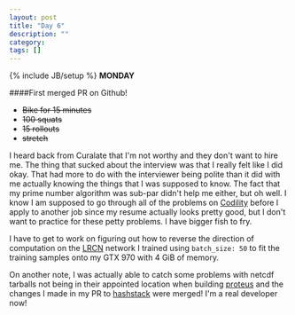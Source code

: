 ```yaml
---
layout: post
title: "Day 6"
description: ""
category:
tags: []
---
```

{% include JB/setup %}
**MONDAY**  

####First merged PR on Github!  

- ~~Bike for 15 minutes~~
- ~~100 squats~~
- ~~15 rollouts~~
- ~~stretch~~  

I heard back from Curalate that I'm not worthy and they don't want to hire me. The thing that sucked about the interview was that I really felt like I did okay. That had more to do with the interviewer being polite than it did with me actually knowing the things that I was supposed to know. The fact that my prime number algorithm was sub-par didn't help me either, but oh well. I know I am supposed to go through all of the problems on [Codility](https://codility.com/programmers/lessons/) before I apply to another job since my resume actually looks pretty good, but I don't want to practice for these petty problems. I have bigger fish to fry.

I have to get to work on figuring out how to reverse the direction of computation on the [LRCN](http://jeffdonahue.com/lrcn/) network I trained using `batch_size: 50` to fit the training samples onto my GTX 970 with 4 GiB of memory.

On another note, I was actually able to catch some problems with netcdf tarballs not being in their appointed location when building [proteus](https://github.com/erdc-cm/proteus) and the changes I made in my PR to [hashstack](https://github.com/hashdist/hashstack) were merged! I'm a real developer now!
